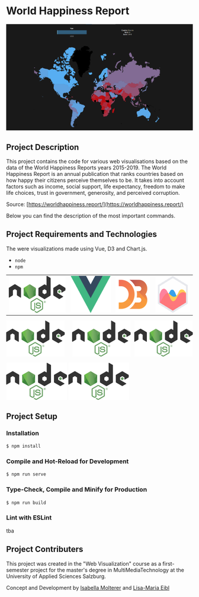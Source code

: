 # World Happiness Report

![whr_map.png](docs/whr_map.png)




## Project Description

This project contains the code for various web visualisations based on the data of the World Happiness Reports years 2015-2019.
The World Happiness Report is an annual publication that ranks countries based on how happy their citizens perceive themselves to be. It takes into account factors such as income, social support, life expectancy, freedom to make life choices, trust in government, generosity, and perceived corruption.

Source: [https://worldhappiness.report/](https://worldhappiness.report/)

Below you can find the description of the most important commands.



## Project Requirements and Technologies

The were visualizations made using Vue, D3 and Chart.js.

* `node`
* `npm`

<table>
  <tr>
    <td><img src='docs/nodejs.png' height='100'></td>
    <td><img src='docs/vuejs.png' height='100'></td>
    <td><img src='docs/d3.png' height='100'></td>
    <td><img src='docs/chartjs.png' height='100'></td>
  </tr>
 </table>
 
 <div style="display:flex">
     <div style="flex:1;padding-right:10px;">
          <img src="docs/nodejs.png" width="200"/>
     </div>
     <div style="flex:1;padding-left:10px;">
          <img src="docs/nodejs.png" width="300"/>
     </div>
     <div style="flex:1;padding-left:10px;">
          <img src="docs/nodejs.png" width="400"/>
     </div>
</div>
 
 <img src='docs/nodejs.png' height='100'>  <img src='docs/nodejs.png' height='100'>


## Project Setup

### Installation
```sh
$ npm install
```

### Compile and Hot-Reload for Development
```sh
$ npm run serve
```

### Type-Check, Compile and Minify for Production
```sh
$ npm run build
```

### Lint with ESLint
tba



## Project Contributers

This project was created in the "Web Visualization" course as a first-semester project for the master's degree in MultiMediaTechnology at the University of Applied Sciences Salzburg.

Concept and Development by [Isabella Molterer](https://github.com/isabella-molterer) and [Lisa-Maria Eibl](https://github.com/LisaEibl)
